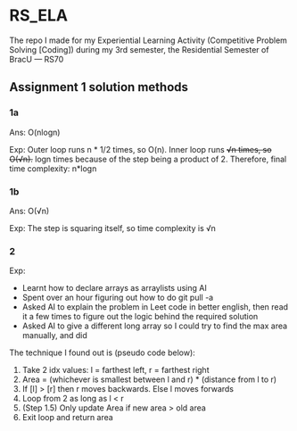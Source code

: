 # RS_ELA
The repo I made for my Experiential Learning Activity (Competitive Problem Solving [Coding]) during my 3rd semester, the Residential Semester of BracU — RS70

## Assignment 1 solution methods
### 1a
Ans: O(nlogn)

Exp: Outer loop runs n * 1/2 times, so O(n). Inner loop runs ~~√n times, so O(√n).~~ logn times because of the step being a product of 2. Therefore, final time complexity: n*logn
### 1b
Ans: O(√n)

Exp: The step is squaring itself, so time complexity is √n

### 2
Exp:
- Learnt how to declare arrays as arraylists using AI
- Spent over an hour figuring out how to do git pull -a
- Asked AI to explain the problem in Leet code in better english, then read it a few times to figure out the logic behind the required solution
- Asked AI to give a different long array so I could try to find the max area manually, and did

The technique I found out is (pseudo code below):
1. Take 2 idx values: l = farthest left, r = farthest right
2. Area = (whichever is smallest between l and r) * (distance from l to r)
3. If [l] > [r] then r moves backwards. Else l moves forwards
4. Loop from 2 as long as l < r
5. (Step 1.5) Only update Area if new area > old area
6. Exit loop and return area
